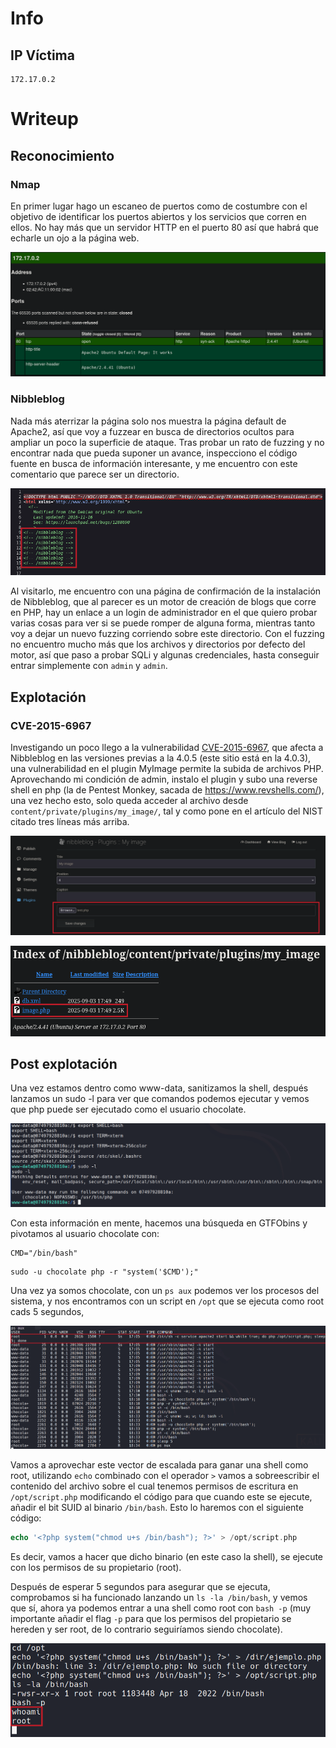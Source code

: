 # Info
## IP Víctima
```
172.17.0.2
```
# Writeup

## Reconocimiento
### Nmap
En primer lugar hago un escaneo de puertos como de costumbre con el objetivo de identificar los puertos abiertos y los servicios que corren en ellos. No hay más que un servidor HTTP en el puerto 80 así que habrá que echarle un ojo a la página web.

![Nmap Scan](./imgs/nmapScan.png)

### Nibbleblog
Nada más aterrizar la página solo nos muestra la página default de Apache2, así que voy a fuzzear en busca de directorios ocultos para ampliar un poco la superficie de ataque. Tras probar un rato de fuzzing y no encontrar nada que pueda suponer un avance, inspecciono el código fuente en busca de información interesante, y me encuentro con este comentario que parece ser un directorio.

![Source Comment](./imgs/source-comment.png)

Al visitarlo, me encuentro con una página de confirmación de la instalación de Nibbleblog, que al parecer es un motor de creación de blogs que corre en PHP, hay un enlace a un login de administrador en el que quiero probar varias cosas para ver si se puede romper de alguna forma, mientras tanto voy a dejar un nuevo fuzzing corriendo sobre este directorio.
Con el fuzzing no encuentro mucho más que los archivos y directorios por defecto del motor, así que paso a probar SQLi y algunas credenciales, hasta conseguir entrar simplemente con `admin` y `admin`. 
## Explotación
### CVE-2015-6967
Investigando un poco llego a la vulnerabilidad [CVE-2015-6967](https://nvd.nist.gov/vuln/detail/CVE-2015-6967), que afecta a Nibbleblog en las versiones previas a la 4.0.5 (este sitio está en la 4.0.3), una vulnerabilidad en el plugin MyImage permite la subida de archivos PHP. Aprovechando mi condición de admin, instalo el plugin y subo una reverse shell en php (la de Pentest Monkey, sacada de https://www.revshells.com/), una vez hecho esto, solo queda acceder al archivo desde `content/private/plugins/my_image/`, tal y como pone en el artículo del NIST citado tres líneas más arriba. 

![My Image](./imgs/my_image.png)

![Revshell](./imgs/revshell.png)

## Post explotación
Una vez estamos dentro como www-data, sanitizamos la shell, después lanzamos un sudo -l para ver que comandos podemos ejecutar y vemos que php puede ser ejecutado como el usuario chocolate.

![Sanitize](./imgs/sanitize.png)

Con esta información en mente, hacemos una búsqueda en GTFObins y pivotamos al usuario chocolate con:
```
CMD="/bin/bash"
```
```
sudo -u chocolate php -r "system('$CMD');"
```

Una vez ya somos chocolate, con un `ps aux` podemos ver los procesos del sistema, y nos encontramos con un script en `/opt` que se ejecuta como root cads 5 segundos,

![PS Aux](./imgs/psaux.png)

Vamos a aprovechar este vector de escalada para ganar una shell como root, utilizando `echo` combinado con el operador `>` vamos a sobreescribir el contenido del archivo sobre el cual tenemos permisos de escritura en `/opt/script.php` modificando el código para que cuando este se ejecute, añadir el bit SUID al binario `/bin/bash`. Esto lo haremos con el siguiente código:

```php
echo '<?php system("chmod u+s /bin/bash"); ?>' > /opt/script.php
```

Es decir, vamos a hacer que dicho binario (en este caso la shell), se ejecute con los permisos de su propietario (root).

Después de esperar 5 segundos para asegurar que se ejecuta, comprobamos si ha funcionado lanzando un `ls -la /bin/bash`, y vemos que sí, ahora ya podemos entrar a una shell como root con `bash -p` (muy importante añadir el flag `-p` para que los permisos del propietario se hereden y ser root, de lo contrario seguiríamos siendo chocolate).

![Root](./imgs/root.png)
